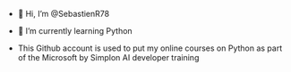 - 👋 Hi, I’m @SebastienR78
- 🌱 I’m currently learning Python

- This Github account is used to put my online courses on Python as part of the Microsoft by Simplon AI developer training


<!---
SebastienR78/SebastienR78 is a ✨ special ✨ repository because its `README.md` (this file) appears on your GitHub profile.
You can click the Preview link to take a look at your changes.
--->
